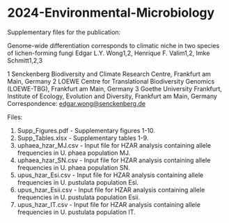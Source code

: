 # 2024-Environmental-Microbiology
Supplementary files for the publication:

Genome-wide differentiation corresponds to climatic niche in two species of lichen-forming fungi
Edgar L.Y. Wong1,2, Henrique F. Valim1,2, Imke Schmitt1,2,3

1 Senckenberg Biodiversity and Climate Research Centre, Frankfurt am Main, Germany
2 LOEWE Centre for Translational Biodiversity Genomics (LOEWE-TBG), Frankfurt am Main, Germany
3 Goethe University Frankfurt, Institute of Ecology, Evolution and Diversity, Frankfurt am Main, Germany
Correspondence: edgar.wong@senckenberg.de 

Files:
1. Supp_Figures.pdf - Supplementary figures 1-10.
2. Supp_Tables.xlsx - Supplementary tables 1-9.
3. uphaea_hzar_MJ.csv - Input file for HZAR analysis containing allele frequencies in U. phaea population MJ.
4. uphaea_hzar_SN.csv - Input file for HZAR analysis containing allele frequencies in U. phaea population SN.
5. upus_hzar_Esi.csv - Input file for HZAR analysis containing allele frequencies in U. pustulata population Esi.
6. upus_hzar_Esii.csv - Input file for HZAR analysis containing allele frequencies in U. pustulata population Esii.
7. upus_hzar_IT.csv - Input file for HZAR analysis containing allele frequencies in U. pustulata population IT.
